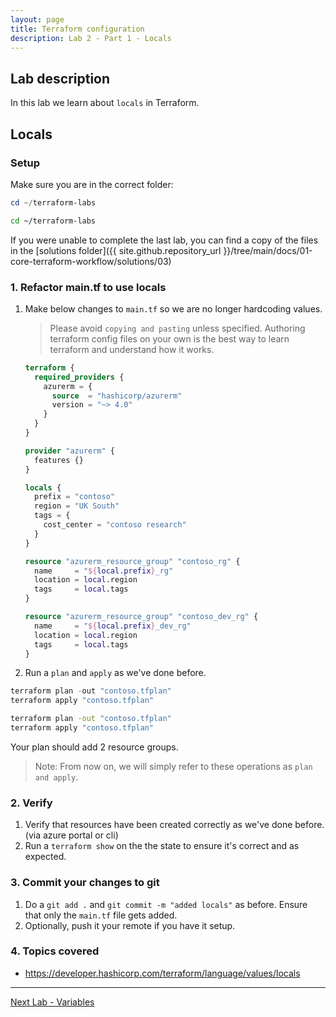 ```yaml
---
layout: page
title: Terraform configuration
description: Lab 2 - Part 1 - Locals
---
```


## Lab description

In this lab we learn about `locals` in Terraform.

## Locals

### Setup

Make sure you are in the correct folder:

```powershell
cd ~/terraform-labs
```

```bash
cd ~/terraform-labs
```

If you were unable to complete the last lab, you can find a copy of the files in the [solutions folder]({{ site.github.repository_url }}/tree/main/docs/01-core-terraform-workflow/solutions/03)

### 1. Refactor main.tf to use locals

1. Make below changes to `main.tf` so we are no longer hardcoding values.

    > Please avoid `copying and pasting` unless specified. Authoring terraform config files on your own is the best way to learn terraform and understand how it works.

    ```terraform
    terraform {
      required_providers {
        azurerm = {
          source  = "hashicorp/azurerm"
          version = "~> 4.0"
        }
      }
    }
    
    provider "azurerm" {
      features {}
    }
    
    locals {
      prefix = "contoso"
      region = "UK South"
      tags = {
        cost_center = "contoso research"
      }
    }
    
    resource "azurerm_resource_group" "contoso_rg" {
      name     = "${local.prefix}_rg"
      location = local.region
      tags     = local.tags
    }
    
    resource "azurerm_resource_group" "contoso_dev_rg" {
      name     = "${local.prefix}_dev_rg"
      location = local.region
      tags     = local.tags
    }
    ```

2. Run a `plan` and `apply` as we've done before. 

  ```powershell
  terraform plan -out "contoso.tfplan"
  terraform apply "contoso.tfplan" 
  ```

  ```bash
  terraform plan -out "contoso.tfplan"
  terraform apply "contoso.tfplan" 
  ```

  Your plan should add 2 resource groups.
  
  > Note: From now on, we will simply refer to these operations as `plan and apply`.

### 2. Verify

1. Verify that resources have been created correctly as we've done before. (via azure portal or cli)
2. Run a `terraform show` on the the state to ensure it's correct and as expected.

### 3. Commit your changes to git

1. Do a `git add .` and `git commit -m "added locals"` as before. Ensure that only the `main.tf` file gets added.
2. Optionally, push it your remote if you have it setup.

### 4. Topics covered

* <https://developer.hashicorp.com/terraform/language/values/locals>

----

[Next Lab - Variables](02-variables.md)

